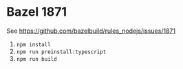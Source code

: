 # Bazel 1871

See https://github.com/bazelbuild/rules_nodejs/issues/1871

1. `npm install`
1. `npm run preinstall:typescript`
1. `npm run build`
